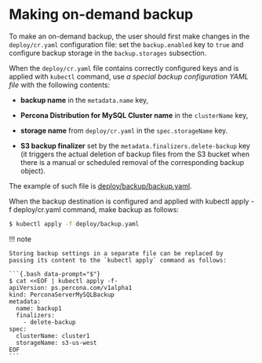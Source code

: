 # Making on-demand backup

To make an on-demand backup, the user should first make changes in the
`deploy/cr.yaml` configuration file: set the `backup.enabled` key to
`true` and configure backup storage in the `backup.storages` subsection.

When the `deploy/cr.yaml` file
contains correctly configured keys and is applied with `kubectl` command, use
*a special backup configuration YAML file* with the following contents:

* **backup name** in the `metadata.name` key,

* **Percona Distribution for MySQL Cluster name** in the `clusterName` key,

* **storage name** from `deploy/cr.yaml` in the `spec.storageName` key.

* <a name="finalizers"></a>**S3 backup finalizer** set by the `metadata.finalizers.delete-backup` key (it triggers the actual deletion of backup files from the S3 bucket when there is a manual or scheduled removal of the corresponding backup object).

The example of such file is [deploy/backup/backup.yaml](https://github.com/percona/percona-server-mysql-operator/blob/main/deploy/backup.yaml).

When the backup destination is configured and applied with kubectl apply -f deploy/cr.yaml command, make backup as follows:

```{.bash data-prompt="$"}
$ kubectl apply -f deploy/backup.yaml
```

!!! note

    Storing backup settings in a separate file can be replaced by
    passing its content to the `kubectl apply` command as follows:

    ```{.bash data-prompt="$"}
    $ cat <<EOF | kubectl apply -f-
    apiVersion: ps.percona.com/v1alpha1
    kind: PerconaServerMySQLBackup
    metadata:
      name: backup1
      finalizers:
        - delete-backup
    spec:
      clusterName: cluster1
      storageName: s3-us-west
    EOF
    ```
